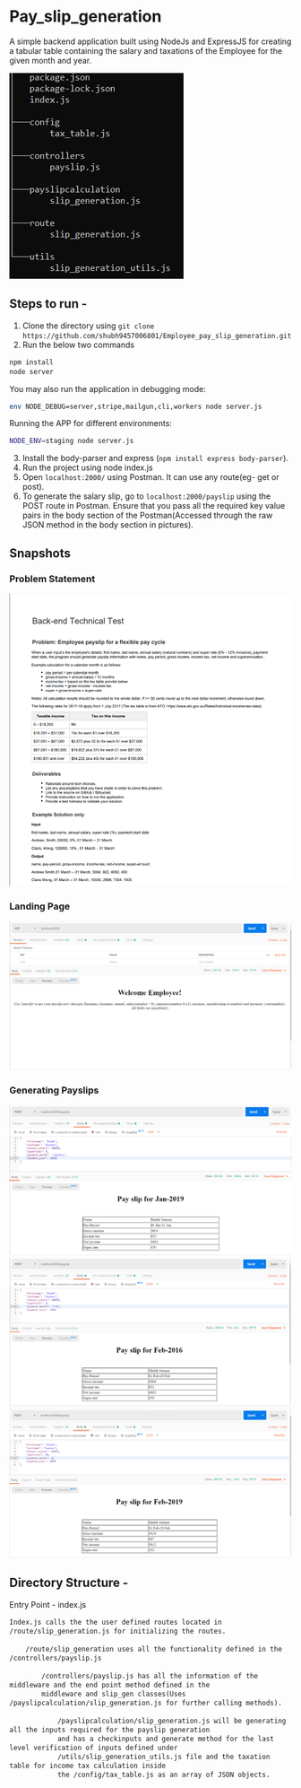 # Pay_slip_generation
A simple backend application built using NodeJs and ExpressJS for creating a tabular table containing the salary and taxations of the Employee for the given month and year.

![Directory Structure](https://github.com/shubh9457006801/Employee_pay_slip_generation/blob/master/structure.PNG)

## Steps to run -

1. Clone the directory using `git clone https://github.com/shubh9457006801/Employee_pay_slip_generation.git`
2. Run the below two commands
```bash
npm install
node server
```
You may also run the application in debugging mode:

```bash
env NODE_DEBUG=server,stripe,mailgun,cli,workers node server.js
```

Running the APP for different environments:

```bash
NODE_ENV=staging node server.js

```
3. Install the body-parser and express (`npm install express body-parser`).
4. Run the project using node index.js
5. Open `localhost:2000/` using Postman. It can use any route(eg- get or post).
6. To generate the salary slip, go to `localhost:2000/payslip` using the POST route in Postman. Ensure that you pass all the required key value pairs in the body section of the Postman(Accessed through the raw JSON method in the body section in pictures).

## Snapshots

### Problem Statement

![Problem Statement](https://github.com/shubh9457/Pay_slip_generation/blob/master/question.PNG)

### Landing Page

![Landing Page](https://github.com/shubh9457/Pay_slip_generation/blob/master/landing_page.PNG)

### Generating Payslips

![Generating payslip](https://github.com/shubh9457/Pay_slip_generation/blob/master/Generate_slip1.PNG)
![Generating payslip](https://github.com/shubh9457/Pay_slip_generation/blob/master/Generate_slip2.PNG)
![Generating payslip](https://github.com/shubh9457/Pay_slip_generation/blob/master/Generate_slip3.PNG)

## Directory Structure -

Entry Point - index.js

    Index.js calls the the user defined routes located in /route/slip_generation.js for initializing the routes.

        /route/slip_generation uses all the functionality defined in the /controllers/payslip.js
        
            /controllers/payslip.js has all the information of the middleware and the end point method defined in the 
            middleware and slip_gen classes(Uses /payslipcalculation/slip_generation.js for further calling methods).
            
                /payslipcalculation/slip_generation.js will be generating all the inputs required for the payslip generation
                and has a checkinputs and generate method for the last level verification of inputs defined under 
                /utils/slip_generation_utils.js file and the taxation table for income tax calculation inside 
                the /config/tax_table.js as an array of JSON objects.

